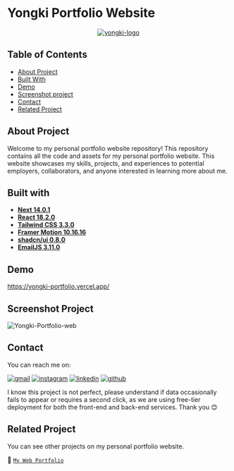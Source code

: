 # Yongki Portfolio Website

<div align="center">
<a href="https://github.com/yongkisatrias/yongki-portfolio">
    <img src="https://i.ibb.co/T8Vz3By/yongki-logo.png" alt="yongki-logo" border="0">
</a>
</div>

## Table of Contents

- [About Project](#about-project)
- [Built With](#built-with)
- [Demo](#demo)
- [Screenshot project](#screenshot-project)
- [Contact](#contact)
- [Related Project](#related-project)

## About Project

Welcome to my personal portfolio website repository! This repository contains all the code and assets for my personal portfolio website. This website showcases my skills, projects, and experiences to potential employers, collaborators, and anyone interested in learning more about me.

## Built with

- [**Next 14.0.1**](https://nextjs.org/docs/getting-started/installation)
- [**React 18.2.0**](https://react.dev/learn/start-a-new-react-project)
- [**Tailwind CSS 3.3.0**](https://tailwindcss.com/docs/installation)
- [**Framer Motion 10.16.16**](https://www.framer.com/motion/)
- [**shadcn/ui 0.8.0**](https://ui.shadcn.com/docs)
- [**EmailJS 3.11.0**](https://www.emailjs.com/docs/)

## Demo

https://yongki-portfolio.vercel.app/

## Screenshot Project

<img src="https://i.ibb.co/Sv5VKsj/Yongki-Portfolio-web.png" alt="Yongki-Portfolio-web" border="0">

## Contact

You can reach me on:

[![gmail](https://img.shields.io/badge/Gmail-D14836?style=for-the-badge&logo=gmail&logoColor=white)](mailto:yongkisatrias@gmail.com)
[![instagram](https://img.shields.io/badge/Instagram-E4405F?style=for-the-badge&logo=instagram&logoColor=white)](https://instagram.com/yongkisatrias)
[![linkedin](https://img.shields.io/badge/linkedin-0A66C2?style=for-the-badge&logo=linkedin&logoColor=white)](https://www.linkedin.com/in/yongkisatrias)
[![github](https://img.shields.io/badge/Github-232b2b?style=for-the-badge&logo=github&logoColor=white)](https://www.github.com/yongkisatrias)

I know this project is not perfect, please understand if data occasionally fails to appear or requires a second click, as we are using free-tier deployment for both the front-end and back-end services. Thank you 😊

## Related Project

You can see other projects on my personal portfolio website.

🚀 [`My Web Portfolio`](https://yongki-portfolio.vercel.app/)
